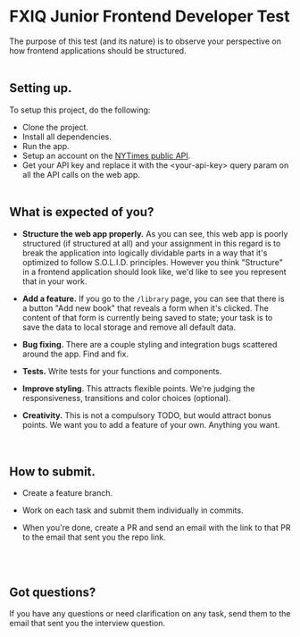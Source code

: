 # FXIQ Junior Frontend Developer Test

The purpose of this test (and its nature) is to observe your perspective on how frontend applications should be structured.
<br /><br />

## Setting up.

To setup this project, do the following:

- Clone the project.
- Install all dependencies.
- Run the app.
- Setup an account on the [NYTimes public API](https://developer.nytimes.com/).
- Get your API key and replace it with the \<your-api-key> query param on all the API calls on the web app.
   <br /><br />

## What is expected of you?

- **Structure the web app properly.** As you can see, this web app is poorly structured (if structured at all) and your assignment in this regard is to break the application into logically dividable parts in a way that it's optimized to follow S.O.L.I.D. principles. However you think "Structure" in a frontend application should look like, we'd like to see you represent that in your work.

- **Add a feature.** If you go to the `/library` page, you can see that there is a button "Add new book" that reveals a form when it's clicked. The content of that form is currently being saved to state; your task is to save the data to local storage and remove all default data.

- **Bug fixing.** There are a couple styling and integration bugs scattered around the app. Find and fix. 

- **Tests.** Write tests for your functions and components.

- **Improve styling**. This attracts flexible points. We're judging the responsiveness, transitions and color choices (optional).

- **Creativity.** This is not a compulsory TODO, but would attract bonus points. We want you to add a feature of your own. Anything you want.  
   <br /><br />

## How to submit.

- Create a feature branch.
- Work on each task and submit them individually in commits.
- When you're done, create a PR and send an email with the link to that PR to the email that sent you the repo link.

   <br /><br />

## Got questions?
If you have any questions or need clarification on any task, send them to the email that sent you the interview question.